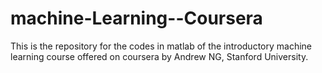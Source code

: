 # machine-Learning--Coursera
This is the repository for the codes in matlab of the introductory machine learning course offered on coursera by Andrew NG, Stanford University.
